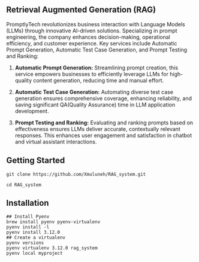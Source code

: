 ## Retrieval Augmented Generation (RAG)
PromptlyTech revolutionizes business interaction with Language Models (LLMs) through innovative AI-driven solutions. Specializing in prompt engineering, the company enhances decision-making, operational efficiency, and customer experience. Key services include Automatic Prompt Generation, Automatic Test Case Generation, and Prompt Testing and Ranking:

1. **Automatic Prompt Generation:**
   Streamlining prompt creation, this service empowers businesses to efficiently leverage LLMs for high-quality content generation, reducing time and manual effort.

2. **Automatic Test Case Generation:**
   Automating diverse test case generation ensures comprehensive coverage, enhancing reliability, and saving significant QA(Quality Assurance) time in LLM application development.

3. **Prompt Testing and Ranking:**
   Evaluating and ranking prompts based on effectiveness ensures LLMs deliver accurate, contextually relevant responses. This enhances user engagement and satisfaction in chatbot and virtual assistant interactions.

## Getting Started
`git clone https://github.com/Xmuluneh/RAG_system.git`

`cd RAG_system`

## Installation
```
## Install Pyenv
brew install pyenv pyenv-virtualenv
pyenv install -l
pyenv install 3.12.0
## Create a virtualenv
pyenv versions
pyenv virtualenv 3.12.0 rag_system
pyenv local myproject
```